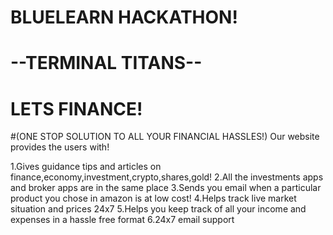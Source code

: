 #            BLUELEARN HACKATHON! 
#            --TERMINAL TITANS--

#               LETS FINANCE! 
#(ONE STOP SOLUTION TO ALL YOUR FINANCIAL HASSLES!)
Our website provides the users with!

1.Gives guidance tips and articles on finance,economy,investment,crypto,shares,gold!
2.All the investments apps and broker apps are in the same place
3.Sends you email when a particular product you chose in amazon is at low cost!
4.Helps track live market situation and prices 24x7
5.Helps you keep track of all your income and expenses in a hassle free format
6.24x7 email support
